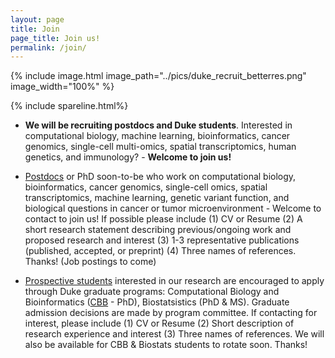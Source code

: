 ```yaml
---
layout: page
title: Join
page_title: Join us!
permalink: /join/
---
```

{% include image.html image_path="../pics/duke_recruit_betterres.png" image_width="100%" %}

{% include spareline.html%}
- **We will be recruiting postdocs and Duke students**. Interested in computational biology, machine learning, bioinformatics, cancer genomics, single-cell multi-omics, spatial transcriptomics, human genetics, and immunology? - **Welcome to join us!**

- <u>Postdocs</u> or PhD soon-to-be who work on computational biology, bioinformatics, cancer genomics, single-cell omics, spatial transcriptomics, machine learning, genetic variant function, and biological questions in cancer or tumor microenvironment - Welcome to contact to join us! If possible please include (1) CV or Resume (2) A short research statement describing previous/ongoing work and proposed research and interest (3) 1-3 representative publications (published, accepted, or preprint) (4) Three names of references. Thanks! (Job postings to come)
- <u>Prospective students</u> interested in our research are encouraged to apply through Duke graduate programs: Computational Biology and Bioinformatics ([CBB] - PhD), Biostatsistics (PhD & MS). Graduate admission decisions are made by program committee. If contacting for interest, please include (1) CV or Resume (2) Short description of research experience and interest (3) Three names of references. We will also be available for CBB & Biostats students to rotate soon. Thanks!

[CBB]: https://medschool.duke.edu/education/biomedical-phd-programs/computational-biology-and-bioinformatics-program